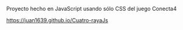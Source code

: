 Proyecto hecho en JavaScript usando sólo CSS del juego Conecta4

https://juan1639.github.io/Cuatro-rayaJs